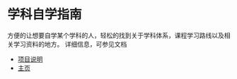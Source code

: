 # 学科自学指南
方便的让想要自学某个学科的人，轻松的找到关于学科体系，课程学习路线以及相关学习资料的地方。
详细信息，可参见文档
* [项目说明](https://mugglewei.github.io/learning_compass/posts/intro/)
* [主页](https://mugglewei.github.io/learning_compass/)